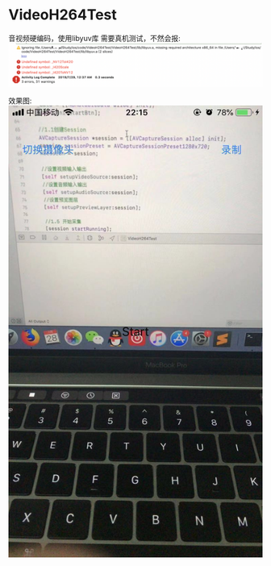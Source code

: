 # VideoH264Test
音视频硬编码，使用libyuv库
需要真机测试，不然会报:
![image](https://github.com/coderMyron/VideoH264Test/blob/master/WechatIMG153.png)


效果图:
![image](https://github.com/coderMyron/VideoH264Test/blob/master/WechatIMG147.jpeg)
